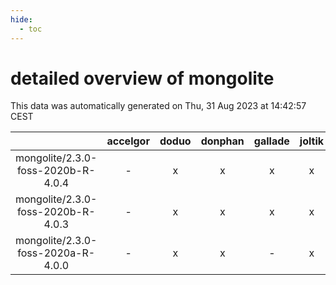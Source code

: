 ```yaml
---
hide:
  - toc
---
```


detailed overview of mongolite
==============================


This data was automatically generated on Thu, 31 Aug 2023 at 14:42:57 CEST  

| |accelgor|doduo|donphan|gallade|joltik|skitty|swalot|victini|
| :---: | :---: | :---: | :---: | :---: | :---: | :---: | :---: | :---: |
|mongolite/2.3.0-foss-2020b-R-4.0.4|-|x|x|x|x|x|x|x|
|mongolite/2.3.0-foss-2020b-R-4.0.3|-|x|x|x|x|x|x|x|
|mongolite/2.3.0-foss-2020a-R-4.0.0|-|x|x|-|x|x|x|x|
